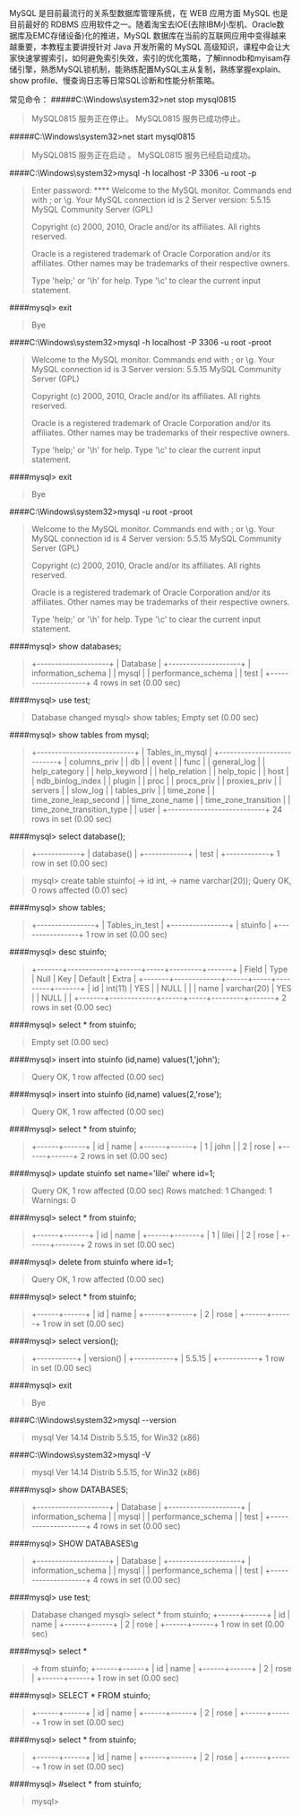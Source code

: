 MySQL 是目前最流行的关系型数据库管理系统，在 WEB 应用方面 MySQL 也是目前最好的 RDBMS 应用软件之一。随着淘宝去IOE(去除IBM小型机、Oracle数据库及EMC存储设备)化的推进，MySQL 数据库在当前的互联网应用中变得越来越重要，本教程主要讲授针对 Java 开发所需的 MySQL 高级知识，课程中会让大家快速掌握索引，如何避免索引失效，索引的优化策略，了解innodb和myisam存储引擎，熟悉MySQL锁机制，能熟练配置MySQL主从复制，熟练掌握explain、show profile、慢查询日志等日常SQL诊断和性能分析策略。

常见命令：
#####C:\Windows\system32>net stop mysql0815
>MySQL0815 服务正在停止。
>MySQL0815 服务已成功停止。


#####C:\Windows\system32>net start mysql0815
>MySQL0815 服务正在启动 。
>MySQL0815 服务已经启动成功。


####C:\Windows\system32>mysql -h localhost -P 3306 -u root -p
>Enter password: ****
>Welcome to the MySQL monitor.  Commands end with ; or \g.
>Your MySQL connection id is 2
>Server version: 5.5.15 MySQL Community Server (GPL)
>
>Copyright (c) 2000, 2010, Oracle and/or its affiliates. All rights reserved.
>
>Oracle is a registered trademark of Oracle Corporation and/or its
affiliates. Other names may be trademarks of their respective
owners.
>
>Type 'help;' or '\h' for help. Type '\c' to clear the current input statement.

####mysql> exit
>Bye

####C:\Windows\system32>mysql -h localhost -P 3306 -u root -proot
>Welcome to the MySQL monitor.  Commands end with ; or \g.
Your MySQL connection id is 3
Server version: 5.5.15 MySQL Community Server (GPL)
>
>Copyright (c) 2000, 2010, Oracle and/or its affiliates. All rights reserved.
>
>Oracle is a registered trademark of Oracle Corporation and/or its
affiliates. Other names may be trademarks of their respective
owners.
>
>Type 'help;' or '\h' for help. Type '\c' to clear the current input statement.
>
####mysql> exit
>Bye

####C:\Windows\system32>mysql -u root -proot
>Welcome to the MySQL monitor.  Commands end with ; or \g.
Your MySQL connection id is 4
Server version: 5.5.15 MySQL Community Server (GPL)
>
>Copyright (c) 2000, 2010, Oracle and/or its affiliates. All rights reserved.
>
>Oracle is a registered trademark of Oracle Corporation and/or its
affiliates. Other names may be trademarks of their respective
>owners.
>
>Type 'help;' or '\h' for help. Type '\c' to clear the current input statement.

####mysql> show databases;
>+--------------------+
| Database           |
>+--------------------+
| information_schema |
| mysql              |
| performance_schema |
| test               |
>+--------------------+
4 rows in set (0.00 sec)

####mysql> use test;
>Database changed
mysql> show tables;
Empty set (0.00 sec)

####mysql> show tables from mysql;
>+---------------------------+
| Tables_in_mysql           |
+---------------------------+
| columns_priv              |
| db                        |
| event                     |
| func                      |
| general_log               |
| help_category             |
| help_keyword              |
| help_relation             |
| help_topic                |
| host                      |
| ndb_binlog_index          |
| plugin                    |
| proc                      |
| procs_priv                |
| proxies_priv              |
| servers                   |
| slow_log                  |
| tables_priv               |
| time_zone                 |
| time_zone_leap_second     |
| time_zone_name            |
| time_zone_transition      |
| time_zone_transition_type |
| user                      |
+---------------------------+
24 rows in set (0.00 sec)

####mysql> select database();
>+------------+
| database() |
+------------+
| test       |
+------------+
1 row in set (0.00 sec)

>mysql> create table stuinfo(
    -> id int,
    -> name varchar(20));
Query OK, 0 rows affected (0.01 sec)

####mysql> show tables;
>+----------------+
| Tables_in_test |
>+----------------+
| stuinfo        |
>+----------------+
>1 row in set (0.00 sec)

####mysql> desc stuinfo;
>+-------+-------------+------+-----+---------+-------+
>| Field | Type        | Null | Key | Default | Extra |
+-------+-------------+------+-----+---------+-------+
| id    | int(11)     | YES  |     | NULL    |       |
| name  | varchar(20) | YES  |     | NULL    |       |
+-------+-------------+------+-----+---------+-------+
2 rows in set (0.00 sec)

####mysql> select * from stuinfo;
>Empty set (0.00 sec)

####mysql> insert into stuinfo (id,name) values(1,'john');
>Query OK, 1 row affected (0.00 sec)

####mysql> insert into stuinfo (id,name) values(2,'rose');
>Query OK, 1 row affected (0.00 sec)

####mysql> select * from stuinfo;
>+------+------+
| id   | name |
+------+------+
|    1 | john |
|    2 | rose |
+------+------+
2 rows in set (0.00 sec)

####mysql> update stuinfo set name='lilei' where id=1;
>Query OK, 1 row affected (0.00 sec)
Rows matched: 1  Changed: 1  Warnings: 0

####mysql> select * from stuinfo;
>+------+-------+
| id   | name  |
+------+-------+
|    1 | lilei |
|    2 | rose  |
+------+-------+
2 rows in set (0.00 sec)

####mysql> delete from stuinfo where id=1;
>Query OK, 1 row affected (0.00 sec)

####mysql> select * from stuinfo;
>+------+------+
| id   | name |
+------+------+
>|    2 | rose |
+------+------+
1 row in set (0.00 sec)

####mysql> select version();
>+-----------+
| version() |
+-----------+
| 5.5.15    |
+-----------+
1 row in set (0.00 sec)

####mysql> exit
>Bye

####C:\Windows\system32>mysql --version
>mysql  Ver 14.14 Distrib 5.5.15, for Win32 (x86)

####C:\Windows\system32>mysql -V
>mysql  Ver 14.14 Distrib 5.5.15, for Win32 (x86)


####mysql> show DATABASES;
>+--------------------+
| Database           |
+--------------------+
| information_schema |
| mysql              |
| performance_schema |
| test               |
+--------------------+
4 rows in set (0.00 sec)

####mysql> SHOW DATABASES\g
>+--------------------+
| Database           |
+--------------------+
| information_schema |
| mysql              |
| performance_schema |
| test               |
+--------------------+
4 rows in set (0.00 sec)

####mysql> use test;
>Database changed
mysql> select * from stuinfo;
+------+------+
| id   | name |
+------+------+
|    2 | rose |
+------+------+
1 row in set (0.00 sec)

####mysql> select *
>-> from stuinfo;
+------+------+
| id   | name |
+------+------+
|    2 | rose |
+------+------+
1 row in set (0.00 sec)

####mysql> SELECT * FROM stuinfo;
>+------+------+
| id   | name |
+------+------+
|    2 | rose |
+------+------+
1 row in set (0.00 sec)

####mysql> select * from stuinfo;
>+------+------+
| id   | name |
+------+------+
>|    2 | rose |
+------+------+
1 row in set (0.00 sec)

####mysql> #select * from stuinfo;
>mysql>
